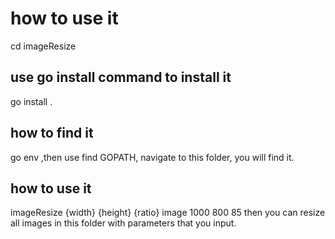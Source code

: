 # how to use it
cd imageResize
## use go install command to install it
go install .
## how to find it
go env ,then use find GOPATH, navigate to this folder, you will find it.
## how to use it
imageResize {width} {height} {ratio}
image 1000 800 85
then you can resize all images in this folder with parameters that you input.
